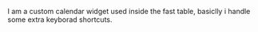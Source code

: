 I am a custom calendar widget used inside the fast table, basiclly i handle some extra keyborad shortcuts.